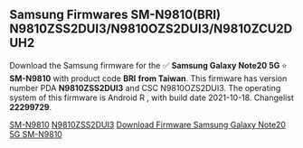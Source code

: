 <h2>Samsung Firmwares SM-N9810(BRI) N9810ZSS2DUI3/N9810OZS2DUI3/N9810ZCU2DUH2</h2>
Download the Samsung firmware for the ✅ <strong>Samsung Galaxy Note20 5G </strong> ⭐ <strong>SM-N9810</strong> with product code <strong>BRI</strong> <strong> from Taiwan</strong>. This firmware has version number PDA <strong>N9810ZSS2DUI3</strong> and CSC N9810OZS2DUI3. The operating system of this firmware is Android R , with build date 2021-10-18. Changelist <strong>22299729</strong>.


[SM-N9810](https://samfirm.shop/samsung/model/SM-N9810)
[N9810ZSS2DUI3](https://samfirm.shop/samsung/pda/N9810ZSS2DUI3)
[Download Firmware Samsung Galaxy Note20 5G SM-N9810](https://samfirm.shop/samsung/firmware/465831)
